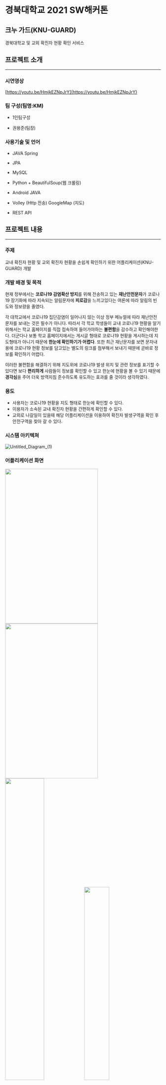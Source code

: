 
# 경북대학교 2021 SW해커톤

## 크누 가드(KNU-GUARD)

경북대학교 및 교외 확진자 현황 확인 서비스

## **프로젝트 소개**

---

### 시연영상

[https://youtu.be/HmjkEZNpJrY](https://youtu.be/HmjkEZNpJrY)

### 팀 구성(팀명:KM)

- 1인팀구성

- 권용준(팀장)

### 사용기술 및 언어

- JAVA Spring

- JPA

- MySQL

- Python + BeautifulSoup(웹 크롤링)

- Android JAVA

- Volley (Http 전송) GoogleMap (지도)

- REST API

## **프로젝트 내용**

---

### 주제

교내 확진자 현황 및 교외 확진자 현황을 손쉽게 확인하기 위한 어플리케이션(KNU-GUARD) 개발

### 개발 배경 및 목적

현재 정부에서는 **코로나19 감염확산 방지**를 위해 전송하고 있는 **재난안전문자**가 코로나19 장기화에 따라 지속되는 알림문자에 **피로감**을 느끼고있다는 여론에 따라 알림의 빈도와 정보량을 줄였다. 

각 대학교에서 코로나19 집단감염이 일어나지 않는 이상 정부 메뉴얼에 따라 재난안전 문자를 보내는 것은 필수가 아니다. 따라서 각 학교 학생들이 교내 코로나19 현황을 알기 위해서는 학교 홈페이지를 직접 접속하여 들어가야하는 **불편함**을 감수하고 확인해야한다. 더군다나 보통 학교 홈페이지에서는 게시글 형태로 코로나19 현황을 게시하는데 지도형태가 아니기 때문에 **한눈에 확인하기가 어렵다**. 또한 최근 재난문자를 보면 문자내용에 코로나19 현황 정보를 담고있는 별도의 링크를 첨부해서 보내기 때문에 곧바로 정보를 확인하기 어렵다. 

이러한 불편함을 해결하기 위해 지도위에 코로나19 발생 위치 및 관련 정보를 표기할 수 있다면 보다 **편리하게** 사람들이 정보를 확인할 수 있고 한눈에 현황을 볼 수 있기 때문에 **경각심**을 주어 더욱 방역지침 준수하도록 유도하는 효과를 줄 것이라 생각하였다.

### 용도

- 사용자는 코로나19 현황을 지도 형태로 한눈에 확인할 수 있다.
- 이용자가 소속된 교내 확진자 현황을 간편하게 확인할 수 있다.
- 교외로 나갈일이 있을때 해당 어플리케이션을 이용하여 확진자 발생구역을 확인 후 안전구역을 찾아 갈 수 있다.

### 시스템 아키텍쳐
![Untitled_Diagram_(1)](https://user-images.githubusercontent.com/76172759/126724693-fc03fff1-14c1-42d7-bb66-398522690bd6.png)

### 어플리케이션 화면
<img src="https://user-images.githubusercontent.com/76172759/126724707-5679af99-fbdd-4209-86ec-2d38a478ace0.png" width="300" height="500"/>
<img src="https://user-images.githubusercontent.com/76172759/126724710-d07c18a4-4acc-430c-888e-6b86a4127b52.png" width="300" height="500"/>
<img src = "https://user-images.githubusercontent.com/76172759/126724707-5679af99-fbdd-4209-86ec-2d38a478ace0.png" width="50%" height="50%">
<img src = "https://user-images.githubusercontent.com/76172759/126724710-d07c18a4-4acc-430c-888e-6b86a4127b52.png" width="40%" height="40%">


### 기능

---

**서버** 

- 크롤러가 수집한 정보를 받아서 DB에 저장함(중복 정보 예외처리함)
- 클라이언트의 요청이 들어오면 적절한 응답을 JSON형태로 응답함(REST API)
- 로그인 처리

---

**클라이언트**

- 로그인기능을 제공
- 서버에게 확진현황 데이터 요청
- 구글맵에 요청받은 데이터를 마커로 변환 후 렌더링

---

**크롤러**

- 학교 홈페이지 코로나19현황 게시판을 순회하며 확진자 현황 데이터 수집(중복 게시글 예외 처리)
- 서버에게 POST방식으로 수집한 데이터 전송

### 영향

기존 재난안전문자의 정보 표시 형태(텍스트)로는 사람들이 주변에 얼마나 많은 확진자가 발생했는지 파악하기가 쉽지 않았다. 크누가드(KNU-GUARD)를 이용하면 지도를 통해 한눈에 코로나19 확진 현황을 파악할 수 있으므로 사람들에게 경각심을 심어줄 수 있고 이는 곧 사람들에게 방역수칙준수를 유도할 것이고 이는 곧 방역성공에 기여하는 일이 될 것이라고 생각한다.
